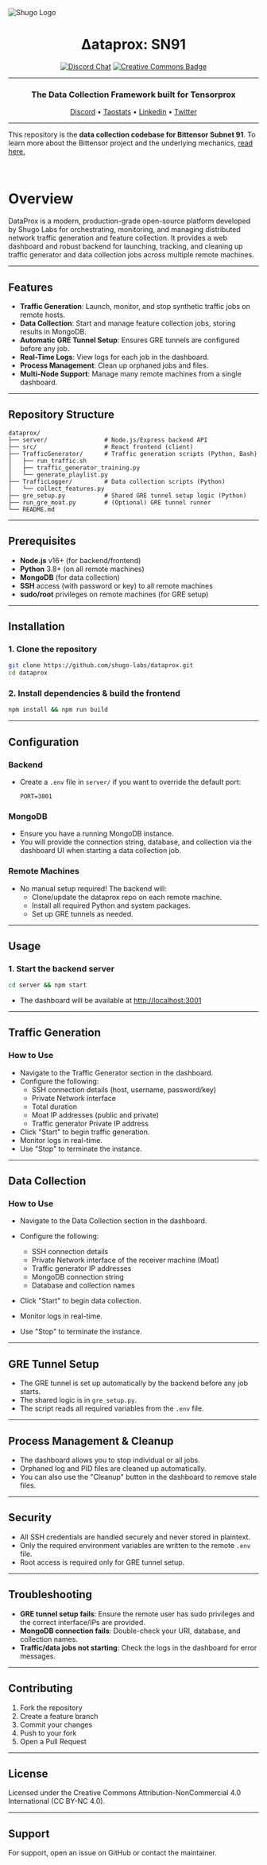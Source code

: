 <picture>
    <source srcset="./assets/shugo_white.png" media="(prefers-color-scheme: dark)">
    <source srcset="./assets/shugo_black.png" media="(prefers-color-scheme: light)">
    <img src="./assets/shugo_black.png" alt="Shugo Logo">
</picture>



<div align="center">

# **Δataprox: SN91** <!-- omit in toc -->
[![Discord Chat](https://img.shields.io/discord/308323056592486420.svg)](https://discord.gg/bittensor)
[![Creative Commons Badge](https://img.shields.io/badge/Creative%20Commons-ED592F?logo=creativecommons&logoColor=fff&style=for-the-badge)](https://creativecommons.org/licenses/by-nc/4.0/deed.en)

---

### The Data Collection Framework built for Tensorprox <!-- omit in toc -->

[Discord](https://discord.gg/bittensor) • [Taostats](https://taostats.io/) • [Linkedin](https://www.linkedin.com/company/105804417/admin/dashboard/) • [Twitter](https://x.com/shugoio)

</div>

---

This repository is the **data collection codebase for Bittensor Subnet 91**. To learn more about the Bittensor project and the underlying mechanics, [read here.](https://docs.bittensor.com/)

<br/>
<div align="left">

# Overview

DataProx is a modern, production-grade open-source platform developed by Shugo Labs for orchestrating, monitoring, and managing distributed network traffic generation and feature collection. It provides a web dashboard and robust backend for launching, tracking, and cleaning up traffic generator and data collection jobs across multiple remote machines.

---

## Features

- **Traffic Generation**: Launch, monitor, and stop synthetic traffic jobs on remote hosts.
- **Data Collection**: Start and manage feature collection jobs, storing results in MongoDB.
- **Automatic GRE Tunnel Setup**: Ensures GRE tunnels are configured before any job.
- **Real-Time Logs**: View logs for each job in the dashboard.
- **Process Management**: Clean up orphaned jobs and files.
- **Multi-Node Support**: Manage many remote machines from a single dashboard.

---

## Repository Structure

```
dataprox/
├── server/                # Node.js/Express backend API
├── src/                   # React frontend (client)
├── TrafficGenerator/      # Traffic generation scripts (Python, Bash)
│   ├── run_traffic.sh
│   ├── traffic_generator_training.py
│   └── generate_playlist.py
├── TrafficLogger/         # Data collection scripts (Python)
│   └── collect_features.py
├── gre_setup.py           # Shared GRE tunnel setup logic (Python)
├── run_gre_moat.py        # (Optional) GRE tunnel runner
└── README.md
```

---

## Prerequisites

- **Node.js** v16+ (for backend/frontend)
- **Python** 3.8+ (on all remote machines)
- **MongoDB** (for data collection)
- **SSH** access (with password or key) to all remote machines
- **sudo/root** privileges on remote machines (for GRE setup)

---

## Installation

### 1. Clone the repository

```bash
git clone https://github.com/shugo-labs/dataprox.git
cd dataprox
```

### 2. Install dependencies & build the frontend

```bash
npm install && npm run build
```

---

## Configuration

### Backend

- Create a `.env` file in `server/` if you want to override the default port:
  ```
  PORT=3001
  ```

### MongoDB

- Ensure you have a running MongoDB instance.
- You will provide the connection string, database, and collection via the dashboard UI when starting a data collection job.

### Remote Machines

- No manual setup required! The backend will:
  - Clone/update the dataprox repo on each remote machine.
  - Install all required Python and system packages.
  - Set up GRE tunnels as needed.

---

## Usage

### 1. Start the backend server

```bash
cd server && npm start
```

- The dashboard will be available at [http://localhost:3001](http://localhost:3001)

---

## Traffic Generation

### How to Use

- Navigate to the Traffic Generator section in the dashboard.
- Configure the following:
  - SSH connection details (host, username, password/key)
  - Private Network interface
  - Total duration
  - Moat IP addresses (public and private)
  - Traffic generator Private IP address
- Click "Start" to begin traffic generation.
- Monitor logs in real-time.
- Use "Stop" to terminate the instance.

---

## Data Collection

### How to Use

- Navigate to the Data Collection section in the dashboard.
- Configure the following:
  - SSH connection details
  - Private Network interface of the receiver machine (Moat)
  - Traffic generator IP addresses
  - MongoDB connection string
  - Database and collection names

- Click "Start" to begin data collection.
- Monitor logs in real-time.
- Use "Stop" to terminate the instance.

---

## GRE Tunnel Setup

- The GRE tunnel is set up automatically by the backend before any job starts.
- The shared logic is in `gre_setup.py`.
- The script reads all required variables from the `.env` file.

---

## Process Management & Cleanup

- The dashboard allows you to stop individual or all jobs.
- Orphaned log and PID files are cleaned up automatically.
- You can also use the "Cleanup" button in the dashboard to remove stale files.

---

## Security

- All SSH credentials are handled securely and never stored in plaintext.
- Only the required environment variables are written to the remote `.env` file.
- Root access is required only for GRE tunnel setup.

---

## Troubleshooting

- **GRE tunnel setup fails**: Ensure the remote user has sudo privileges and the correct interface/IPs are provided.
- **MongoDB connection fails**: Double-check your URI, database, and collection names.
- **Traffic/data jobs not starting**: Check the logs in the dashboard for error messages.

---

## Contributing

1. Fork the repository
2. Create a feature branch
3. Commit your changes
4. Push to your fork
5. Open a Pull Request

---

## License

Licensed under the Creative Commons Attribution-NonCommercial 4.0 International (CC BY-NC 4.0).

---

## Support

For support, open an issue on GitHub or contact the maintainer.
